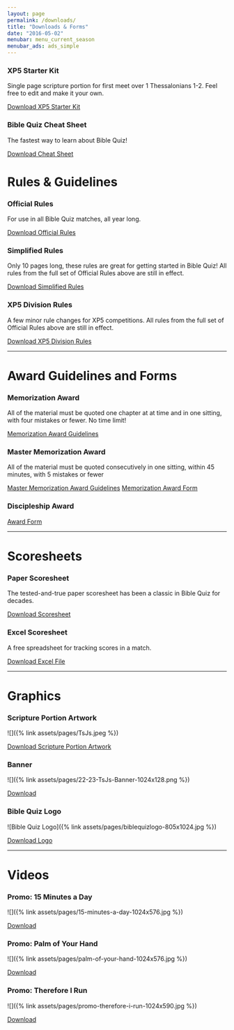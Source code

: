 ```yaml
---
layout: page
permalink: /downloads/
title: "Downloads & Forms"
date: "2016-05-02"
menubar: menu_current_season
menubar_ads: ads_simple
---
```


### XP5 Starter Kit
Single page scripture portion for first meet over 1 Thessalonians 1-2. Feel free to edit and make it your own.

<a href="{% link assets/2022/22-23_Starter.docx %}" class="button is-primary">Download XP5 Starter Kit</a>

### Bible Quiz Cheat Sheet
The fastest way to learn about Bible Quiz!

<a href="{% link assets/2021/BQ-Cheat-Sheet.pdf %}" class="button is-primary">Download Cheat Sheet</a>

# Rules & Guidelines
### Official Rules
For use in all Bible Quiz matches, all year long.

<a href="{% link assets/2022/22-23-BQ-Rules.pdf %}" class="button is-primary">Download Official Rules</a>

### Simplified Rules
Only 10 pages long, these rules are great for getting started in Bible Quiz! All rules from the full set of Official Rules above are still in effect.

<a href="https://youth.ag.org/-/media/Youth/Ministries/BQ-Content/Final-Simplified-Rules.pdf?la=en" class="button is-primary">Download Simplified Rules</a>

### XP5 Division Rules
A few minor rule changes for XP5 competitions. All rules from the full set of Official Rules above are still in effect.

<a href="{% link assets/2022/XP5-Division-Rules-2022-2023.pdf %}" class="button is-primary">Download XP5 Division Rules</a>

* * *

# Award Guidelines and Forms
### Memorization Award
All of the material must be quoted one chapter at at time and in one sitting, with four mistakes or fewer. No time limit!

<a href="{% link assets/2022/22-23-Memorization-Award-Guidelines.pdf %}" class="button is-primary">Memorization Award Guidelines</a>

### Master Memorization Award
All of the material must be quoted consecutively in one sitting, within 45 minutes, with 5 mistakes or fewer

<a href="{% link assets/2022/22-23-Master-Memorization-Guidelines.pdf %}" class="button is-primary">Master Memorization Award Guidelines</a>
<a href="{% link assets/2022/22-23-Memorization-Award-Form.pdf %}" class="button is-primary">Memorization Award Form</a>

### Discipleship Award
<a href="{% link assets/2022/DiscipleshipAward.pdf %}" class="button is-primary">Award Form</a>

* * *

# Scoresheets
### Paper Scoresheet
The tested-and-true paper scoresheet has been a classic in Bible Quiz for decades.

<a href="{% link assets/2016/free-paper-scoresheet.pdf %}" class="button is-primary">Download Scoresheet</a>

### Excel Scoresheet
A free spreadsheet for tracking scores in a match.

<a href="{% link assets/2016/free-excel-scoresheet-v34.xls %}" class="button is-primary">Download Excel File</a>

* * *

# Graphics

### Scripture Portion Artwork
![]({% link assets/pages/TsJs.jpeg %})

<a href="{% link assets/pages/TsJs.jpeg %}" class="button is-primary">Download Scripture Portion Artwork</a>

### Banner
![]({% link assets/pages/22-23-TsJs-Banner-1024x128.png %})

<a href="{% link assets/pages/22-23-TsJs-Banner-1024x128.png %}" class="button is-primary">Download</a>

### Bible Quiz Logo
![Bible Quiz Logo]({% link assets/pages/biblequizlogo-805x1024.jpg %})

<a href="{% link assets/pages/biblequizlogo-805x1024.jpg %}" class="button is-primary">Download Logo</a>

* * *

# Videos

### Promo: 15 Minutes a Day
![]({% link assets/pages/15-minutes-a-day-1024x576.jpg %})

<a href="https://drive.google.com/file/d/1HqJsgHlyLT-G-0Ir32BzjMNs4AgjewtC/view?usp=sharing" class="button is-primary">Download</a>

### Promo: Palm of Your Hand
![]({% link assets/pages/palm-of-your-hand-1024x576.jpg %})

<a href="https://drive.google.com/file/d/17Lg2J1CBuL66NuzUrwJCX2vSLZ2LbNDX/view?usp=sharing" class="button is-primary">Download</a>

### Promo: Therefore I Run
![]({% link assets/pages/promo-therefore-i-run-1024x590.jpg %})

<a href="https://drive.google.com/open?id=1uU3XdXI2CAroXMdkgUNeHIbNQM5JbFk8" class="button is-primary">Download</a>